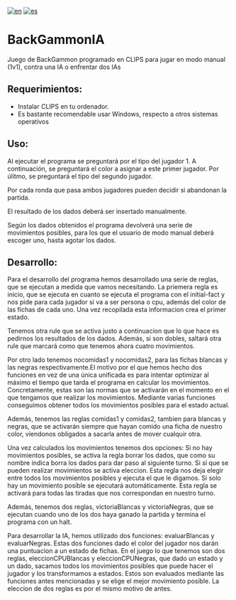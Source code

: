 [![en](https://img.shields.io/badge/lang-en-red.svg)](https://github.com/JosuBarru/BackGammonIA/blob/main/README-en.md)
[![es](https://img.shields.io/badge/lang-es-yellow.svg)](https://github.com/JosuBarru/BackGammonIA/blob/main/README.md)

# BackGammonIA
Juego de BackGammon programado en CLIPS para jugar en modo manual (1v1), contra una IA o enfrentar dos IAs
## Requerimientos:
* Instalar CLIPS en tu ordenador.
* Es bastante recomendable usar Windows, respecto a otros sistemas operativos

## Uso:
Al ejecutar el programa se preguntará por el tipo del jugador 1. A continuación, se preguntará el color a asignar a este primer jugador. Por úlitmo, se preguntará el tipo del segundo jugador.

Por cada ronda que pasa ambos jugadores pueden decidir si abandonan la partida.

El resultado de los dados deberá ser insertado manualmente.

Según los dados obtenidos el programa devolverá una serie de movimientos posibles, para los que el usuario de modo manual deberá escoger uno, hasta agotar los dados.

## Desarrollo:

Para el desarrollo del programa hemos desarrollado una serie de reglas, que se ejecutan a medida que vamos necesitando.
La priemera regla es inicio, que se ejecuta en cuanto se ejecuta el programa con el initial-fact y nos pide para cada jugador si va a ser persona o cpu, además del color de las fichas de cada uno. Una vez recopilada esta informacion crea el primer estado.

Tenemos otra rule que se activa justo a continuacion que lo que hace es pedirnos los resultados de los dados. Además, si son dobles, saltará otra rule que marcará como que tenemos ahora cuatro movimientos.

Por otro lado tenemos nocomidas1 y nocomidas2, para las fichas blancas y las negras respectivamente.El motivo por el que hemos hecho dos funciones en vez de una única unificada es para intentar optimizar al máximo el tiempo que tarda el programa en calcular los movimientos. Concretamente, estas son las normas que se activarán en el momento en el que tengamos que realizar los movimientos. Mediante varias funciones conseguimos obtener todos los movimientos posibles para el estado actual.

Además, tenemos las reglas comidas1 y comidas2, tambien para blancas y negras, que se activarán siempre que hayan comido una ficha de nuestro color, viendonos obligados a sacarla antes de mover cualquir otra.

Una vez calculados los movimientos tenemos dos opciones:
Si no hay movimientos posibles, se activa la regla borrar los dados, que como su nombre indica borra los dados para dar paso al siguiente turno.
Si sí que se pueden realizar movimientos se activa eleccion. Esta regla nos deja elegir entre todos los movimientos posibles y ejecuta el que le digamos. Si solo hay un movimiento posible se ejecutará automáticamente. Esta regla se activará para todas las tiradas que nos correspondan en nuestro turno.

Además, tenemos dos reglas, victoriaBlancas y victoriaNegras, que se ejecutan cuando uno de los dos haya ganado la partida y termina el programa con un halt.

Para desarrollar la IA, hemos utilizado dos funciones: evaluarBlancas y evaluarNegras. Estas dos funciones dado el color del jugador nos darán una puntuacion a un estado de fichas.
En el juego lo que tenemos son dos reglas, eleccionCPUBlancas y eleccionCPUNegras, que dado un estado y un dado, sacamos todos los movimientos posibles que puede hacer el jugador y los transformamos a estados. Estos son evaluados mediante las funciones antes mencionadas y se elige el mejor movimiento posible. La eleccion de dos reglas es por el mismo motivo de antes.
